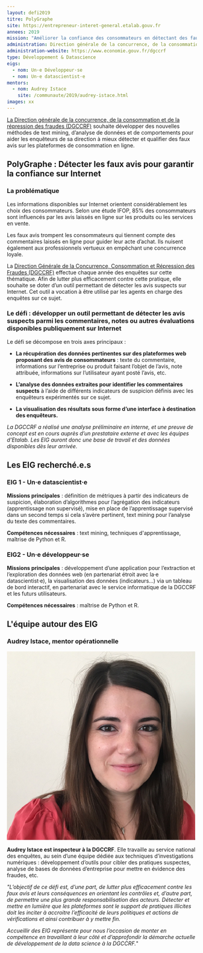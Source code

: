 ```yaml
---
layout: defi2019
titre: PolyGraphe
site: https://entrepreneur-interet-general.etalab.gouv.fr
annees: 2019
mission: "Améliorer la confiance des consommateurs en détectant des faux avis sur Internet"
administration: Direction générale de la concurrence, de la consommation et de la répression des fraudes
administration-website: https://www.economie.gouv.fr/dgccrf
type: Développement & Datascience
eigs:
  - nom: Un·e Développeur·se
  - nom: Un·e datascientist·e
mentors:
  - nom: Audrey Istace
    site: /communaute/2019/audrey-istace.html
images: xx
---
```


[La Direction générale de la concurrence, de la consommation
et de la répression des fraudes (DGCCRF)](https://www.economie.gouv.fr/dgccrf)
souhaite développer des nouvelles méthodes de text mining, d’analyse de données et de
comportements pour aider les enquêteurs de sa direction à mieux
détecter et qualifier des faux avis sur les plateformes de
consommation en ligne.

## PolyGraphe : Détecter les faux avis pour garantir la confiance sur Internet

### La problématique

Les informations disponibles sur Internet orientent considérablement
les choix des consommateurs. Selon une étude IFOP, 85% des
consommateurs sont influencés par les avis laissés en ligne sur les
produits ou les services en vente.

Les faux avis trompent les consommateurs qui tiennent compte des
commentaires laissés en ligne pour guider leur acte d’achat. Ils
nuisent également aux professionnels vertueux en empêchant une
concurrence loyale.

La [Direction Générale de la Concurrence, Consommation et Répression
des Fraudes (DGCCRF)](https://www.economie.gouv.fr/dgccrf) effectue chaque année des enquêtes sur cette
thématique. Afin de lutter plus efficacement contre cette pratique,
elle souhaite se doter d’un outil permettant de détecter les avis
suspects sur Internet. Cet outil a vocation à être utilisé par les
agents en charge des enquêtes sur ce sujet.

### Le défi : développer un outil permettant de détecter les avis suspects parmi les commentaires, notes ou autres évaluations disponibles publiquement sur Internet

Le défi se décompose en trois axes principaux :

* **La récupération des données pertinentes sur des plateformes web
  proposant des avis de consommateurs** : texte du commentaire,
  informations sur l’entreprise ou produit faisant l’objet de l’avis,
  note attribuée, informations sur l’utilisateur ayant posté l’avis,
  etc.

* **L’analyse des données extraites pour identifier les commentaires
  suspects** à l’aide de différents indicateurs de suspicion définis
  avec les enquêteurs expérimentés sur ce sujet.

* **La visualisation des résultats sous forme d’une interface à
  destination des enquêteurs.**

_La DGCCRF a réalisé une analyse préliminaire en interne, et une preuve
de concept est en cours auprès d’un prestataire externe et avec les équipes d'Etalab. Les EIG
auront donc une base de travail et des données disponibles dès leur
arrivée._

## Les EIG recherché.e.s

### EIG 1 - Un·e datascientist·e

**Missions principales** : définition de métriques à partir des
indicateurs de suspicion, élaboration d’algorithmes pour l’agrégation
des indicateurs (apprentissage non supervisé), mise en place de
l’apprentissage supervisé dans un second temps si cela s’avère
pertinent, text mining pour l’analyse du texte des
commentaires. 

**Compétences nécessaires** : text mining, techniques d'apprentissage, 
maîtrise de Python et R.

### EIG2 - Un·e développeur·se

**Missions principales** : développement d’une application pour
l’extraction et l’exploration des données web (en partenariat étroit
avec la·e datascientist·e), la visualisation des données (indicateurs…)
via un tableau de bord interactif, en partenariat avec le service
informatique de la DGCCRF et les futurs utilisateurs.

**Compétences nécessaires** : maîtrise de Python et R. 

## L'équipe autour des EIG

### Audrey Istace, mentor opérationnelle

![Audrey Istace](/img/communaute/audrey-istace.png)

**Audrey Istace est inspecteur à la DGCCRF**. Elle
travaille au service national des enquêtes, au sein d’une équipe
dédiée aux techniques d’investigations numériques : développement
d’outils pour cibler des pratiques suspectes, analyse de bases de
données d’entreprise pour mettre en évidence des fraudes, etc.

_"L’objectif de ce défi est, d’une part, de lutter plus efficacement
contre les faux avis et leurs conséquences en orientant les contrôles
et, d’autre part, de permettre une plus grande responsabilisation des
acteurs. Détecter et mettre en lumière que les plateformes sont le
support de pratiques illicites doit les inciter à accroitre
l’efficacité de leurs politiques et actions de vérifications et ainsi
contribuer à y mettre fin._

_Accueillir des EIG représente pour nous l’occasion de monter en
compétence en travaillant à leur côté et d’approfondir la démarche
actuelle de développement de la data science à la DGCCRF._"
